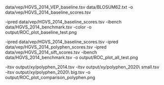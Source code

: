 data/vep/HGVS_2014_VEP_baseline.tsv data/BLOSUM62.txt -o data/vep/HGVS_2014_baseline_scores.tsv 

-ipred data/vep/HGVS_2014_baseline_scores.tsv -ibench data/HGVS_2014_benchmark.tsv -color -o output/ROC_plot_baseline_test.png

-ipred data/vep/HGVS_2014_baseline_scores.tsv -ipred data/vep/HGVS_2014_polyphen_scores.tsv -ipred data/vep/HGVS_2014_sift_scores.tsv -ibench data/HGVS_2014_benchmark.tsv -o output/ROC_plot_all_test.png

-itsv output/xy/polyphen_2014.tsv -itsv output/xy/polyphen_2020\ small.tsv -itsv output/xy/polyphen_2020\ big.tsv -o output/ROC_plot_comparison_polyphen.png